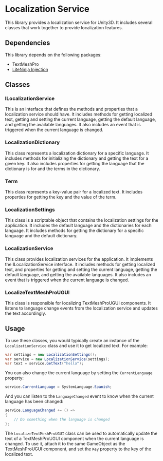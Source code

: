 # Localization Service

This library provides a localization service for Unity3D. It includes several classes that work together to provide localization features.

## Dependencies

This library depends on the following packages:
- TextMeshPro
- [LiteNinja Injection](https://github.com/sponticelli/LiteNinja-Injection.git)

## Classes

### ILocalizationService

This is an interface that defines the methods and properties that a localization service should have.
It includes methods for getting localized text, getting and setting the current language, getting the default language, and getting the available languages. It also includes an event that is triggered when the current language is changed.

### LocalizationDictionary

This class represents a localization dictionary for a specific language.
It includes methods for initializing the dictionary and getting the text for a given key. It also includes properties for getting the language that the dictionary is for and the terms in the dictionary.

### Term

This class represents a key-value pair for a localized text.
It includes properties for getting the key and the value of the term.

### LocalizationSettings

This class is a scriptable object that contains the localization settings for the application.
It includes the default language and the dictionaries for each language. It includes methods for getting the dictionary for a specific language and the default dictionary.

### LocalizationService

This class provides localization services for the application.
It implements the ILocalizationService interface. It includes methods for getting localized text, and properties for getting and setting the current language, getting the default language, and getting the available languages.
It also includes an event that is triggered when the current language is changed.

### LocalizeTextMeshProUGUI

This class is responsible for localizing TextMeshProUGUI components.
It listens to language change events from the localization service and updates the text accordingly.

## Usage

To use these classes, you would typically create an instance of the `LocalizationService` class and use it to get localized text. For example:

```csharp
var settings = new LocalizationSettings();
var service = new LocalizationService(settings);
var text = service.GetText("hello");
```

You can also change the current language by setting the `CurrentLanguage` property:

```csharp
service.CurrentLanguage = SystemLanguage.Spanish;
```

And you can listen to the `LanguageChanged` event to know when the current language has been changed:

```csharp
service.LanguageChanged += () =>
{
    // Do something when the language is changed
};
```

The `LocalizeTextMeshProUGUI` class can be used to automatically update the text of a TextMeshProUGUI component when the current language is changed.
To use it, attach it to the same GameObject as the TextMeshProUGUI component, and set the `Key` property to the key of the localized text.